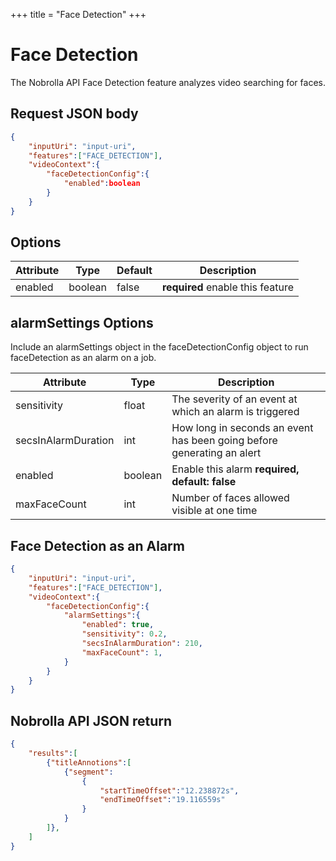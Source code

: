 +++
title = "Face Detection"
+++

# Face Detection

The Nobrolla API Face Detection feature analyzes video searching for faces.

## Request JSON body

```JSON
{
    "inputUri": "input-uri",
    "features":["FACE_DETECTION"],
    "videoContext":{
        "faceDetectionConfig":{
            "enabled":boolean
        }
    }
}
```
## Options 

|Attribute|Type|Default|Description|
|---------|----|-------|-----------|
|enabled|boolean|false|**required** enable this feature|

## alarmSettings Options

Include an alarmSettings object in the faceDetectionConfig object to run faceDetection as an alarm on a job.

|Attribute|Type|Description|
|---------|----|-----------|
|sensitivity|float| The severity of an event at which an alarm is triggered|
|secsInAlarmDuration|int| How long in seconds an event has been going before generating an alert|
|enabled|boolean| Enable this alarm **required, default: false**|
|maxFaceCount|int|Number of faces allowed visible at one time|

## Face Detection as an Alarm
```JSON
{
    "inputUri": "input-uri",
    "features":["FACE_DETECTION"],
    "videoContext":{
        "faceDetectionConfig":{
            "alarmSettings":{
                "enabled": true,
                "sensitivity": 0.2,
                "secsInAlarmDuration": 210,
                "maxFaceCount": 1,
            }
        }
    }
}
```


## Nobrolla API JSON return

```JSON
{
    "results":[
        {"titleAnnotions":[
            {"segment":
                {
                    "startTimeOffset":"12.238872s",
                    "endTimeOffset":"19.116559s"
                }
            }
        ]},
    ]
}
```